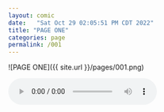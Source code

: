 ```yaml
---
layout: comic
date:   "Sat Oct 29 02:05:51 PM CDT 2022"
title: "PAGE ONE"
categories: page
permalink: /001
---
```

![PAGE ONE]({{ site.url }}/pages/001.png)

<audio controls>
  <source src="https://lwflouisa.github.io/MyDiscography/audio/uploadedfairty_deeplore_70bpm.mp3" type="audio/ogg">
Your browser does not support the audio element.
</audio>
